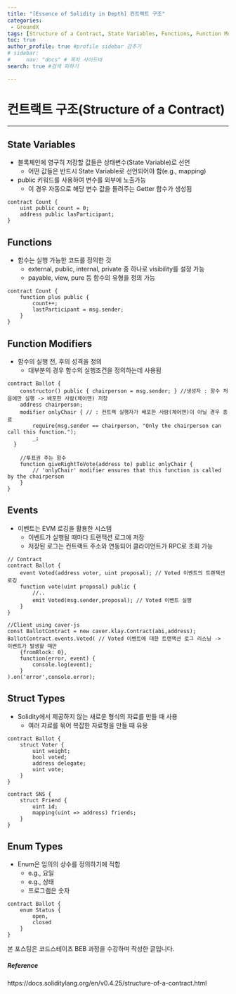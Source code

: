 ```yaml
---
title: "[Essence of Solidity in Depth] 컨트랙트 구조"
categories:
 - GroundX
tags: [Structure of a Contract, State Variables, Functions, Function Modifiers, Events, Struct Types, Enum Types] 
toc: true
author_profile: true #profile sidebar 감추기
# sidebar:
#     nav: "docs" # 목차 사이드바
search: true #검색 피하기

---
```


# 컨트랙트 구조(Structure of a Contract)

------------------



## State Variables

- 블록체인에 영구히 저장할 값들은 상태변수(State Variable)로 선언
  - 어떤 값들은 반드시 State Variable로 선언되어야 함(e.g., mapping)
- public 키워드를 사용하여 변수를 외부에 노출가능
  - 이 경우 자동으로 해당 변수 값을 돌려주는 Getter 함수가 생성됨

```solidity
contract Count {
	uint public count = 0;
	address public lasParticipant;
}
```



## Functions

- 함수는 실행 가능한 코드를 정의한 것
  - external, public, internal, private 중 하나로 visibility를 설정 가능
  - payable, view, pure 등 함수의 유형을 정의 가능

```solidity
contract Count {
	function plus public {
		count++;
		lastParticipant = msg.sender;
	}
}
```



## Function Modifiers

- 함수의 실행 전, 후의 성격을 정의
  - 대부분의 경우 함수의 실행조건을 정의하는데 사용됨

```solidity
contract Ballot {
	constructor() public { chairperson = msg.sender; } //생성자 : 함수 처음에만 실행 -> 배포한 사람(체어맨) 저장
	address chairperson;
	modifier onlyChair { // : 컨트랙 실행자가 배포한 사람(체어맨)이 아닐 경우 종료
		require(msg.sender == chairperson, "Only the chairperson can call this function.");
		_;
  }

	//투표권 주는 함수
	function giveRightToVote(address to) public onlyChair {
		// 'onlyChair' modifier ensures that this function is called by the chairperson
	}
}
```



## Events

- 이벤트는 EVM 로깅을 활용한 시스템
  - 이벤트가 실행될 때마다 트랜잭션 로그에 저장
  - 저장된 로그는 컨트랙트 주소와 연동되어 클라이언트가 RPC로 조회 가능

```solidity
// Contract
contract Ballot {
	event Voted(address voter, uint proposal); // Voted 이벤트의 트랜잭션 로깅
	function vote(uint proposal) public {
		//..
		emit Voted(msg.sender,proposal); // Voted 이벤트 실행
	}
}
```

```solidity
//Client using caver-js
const BallotContract = new caver.klay.Contract(abi,address);
BallotContract.events.Voted( // Voted 이벤트에 대한 트랜잭션 로그 리스닝 -> 이벤트가 발생할 때만
	{fromBlock: 0},
	function(error, event) {
		console.log(event);
	}
).on('error',console.error);
```



## Struct Types

- Solidity에서 제공하지 않는 새로운 형식의 자료를 만들 때 사용
  - 여러 자료를 묶어 복잡한 자료형을 만들 때 유용

```solidity
contract Ballot {
	struct Voter {
		uint weight;
		bool voted;
		address delegate;
		uint vote;
	}
}

contract SNS {
	struct Friend {
		uint id;
		mapping(uint => address) friends;
	}
}
```


## Enum Types

- Enum은 임의의 상수를 정의하기에 적합
  - e.g., 요일
  - e.g., 상태
  - 프로그램은 숫자

```solidity
contract Ballot {
	enum Status {
		open,
		closed
	}
}
```





<div class="notice">
  <p>본 포스팅은 코드스테이츠 BEB 과정을 수강하며 작성한 글입니다.</p>
  <h5>Reference</h5>
  <a>https://docs.soliditylang.org/en/v0.4.25/structure-of-a-contract.html</a>
  <br>
</div>